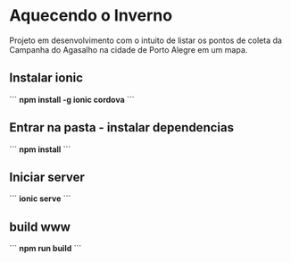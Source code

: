 <h1>Aquecendo o Inverno</h1>
<p>Projeto em desenvolvimento com o intuito de listar os pontos de coleta da Campanha do Agasalho na cidade de Porto Alegre em um mapa.</p>
<h2>Instalar ionic</h2>
```
<b>npm install -g ionic cordova</b>
```
<h2>Entrar na pasta - instalar dependencias</h2>
```
<b>npm install</b>
```
<h2>Iniciar server</h2>
```
<b>ionic serve</b>
```
<h2>build www</h2>
```
<b>npm run build</b>
```